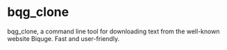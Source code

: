 # bqg_clone
bqg_clone, a command line tool for downloading text from the well-known website Biquge. Fast and user-friendly.
